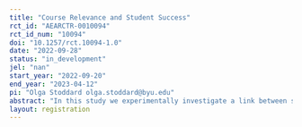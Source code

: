 ```yaml
---
title: "Course Relevance and Student Success"
rct_id: "AEARCTR-0010094"
rct_id_num: "10094"
doi: "10.1257/rct.10094-1.0"
date: "2022-09-28"
status: "in_development"
jel: "nan"
start_year: "2022-09-20"
end_year: "2023-04-12"
pi: "Olga Stoddard olga.stoddard@byu.edu"
abstract: "In this study we experimentally investigate a link between students’ interests and learning. We test whether students’ performance on exam questions is causally related to whether learning is assessed through questions that align with their interests. Using the setting of a large introductory economics class at a private university in Western U.S., we elicit students' interests in the beginning of the semester using an online survey. We will then experimentally vary test questions in their relevance to these interests. Examining student performance on these test questions will allow us to assess whether student performance is affected by the degree to which test questions align with their interests."
layout: registration
---
```


